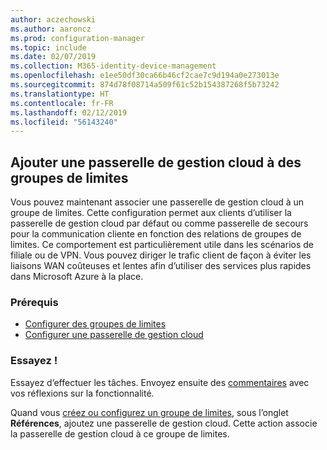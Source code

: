 ```yaml
---
author: aczechowski
ms.author: aaroncz
ms.prod: configuration-manager
ms.topic: include
ms.date: 02/07/2019
ms.collection: M365-identity-device-management
ms.openlocfilehash: e1ee50df30ca66b46cf2cae7c9d194a0e273013e
ms.sourcegitcommit: 874d78f08714a509f61c52b154387268f5b73242
ms.translationtype: HT
ms.contentlocale: fr-FR
ms.lasthandoff: 02/12/2019
ms.locfileid: "56143240"
---
```

## <a name="bkmk_cmgbg"></a> Ajouter une passerelle de gestion cloud à des groupes de limites
<!--3640932-->

Vous pouvez maintenant associer une passerelle de gestion cloud à un groupe de limites. Cette configuration permet aux clients d’utiliser la passerelle de gestion cloud par défaut ou comme passerelle de secours pour la communication cliente en fonction des relations de groupes de limites. Ce comportement est particulièrement utile dans les scénarios de filiale ou de VPN. Vous pouvez diriger le trafic client de façon à éviter les liaisons WAN coûteuses et lentes afin d’utiliser des services plus rapides dans Microsoft Azure à la place.


### <a name="prerequisites"></a>Prérequis

- [Configurer des groupes de limites](/sccm/core/servers/deploy/configure/boundary-groups)
- [Configurer une passerelle de gestion cloud](/sccm/core/clients/manage/cmg/setup-cloud-management-gateway)


### <a name="try-it-out"></a>Essayez !

Essayez d’effectuer les tâches. Envoyez ensuite des [commentaires](/sccm/core/understand/find-help#product-feedback) avec vos réflexions sur la fonctionnalité.

Quand vous [créez ou configurez un groupe de limites](/sccm/core/servers/deploy/configure/boundary-group-procedures), sous l’onglet **Références**, ajoutez une passerelle de gestion cloud. Cette action associe la passerelle de gestion cloud à ce groupe de limites.


